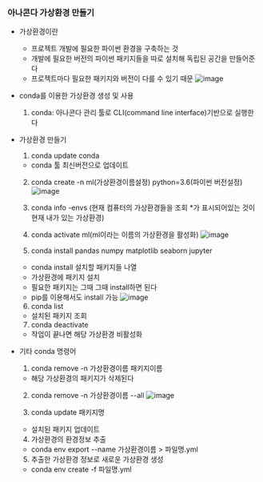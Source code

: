 ### 아나콘다 가상환경 만들기
  - 가상환경이란
    - 프로젝트 개발에 필요한 파이썬 환경을 구축하는 것
    - 개발에 필요한 버전의 파이썬 패키지들을 따로 설치해 독립된 공간을 만들어준다
    - 프로젝트마다 필요한 패키지와 버전이 다를 수 있기 때문
   ![image](https://user-images.githubusercontent.com/76146752/111461905-1cd17a80-8761-11eb-9939-3ef95799052c.png)
  - conda를 이용한 가상환경 생성 및 사용
    1. conda: 아나콘다 관리 툴로 CLI(command line interface)기반으로 실행한다
  - 가상환경 만들기
    1. conda update conda
      - conda 툴 최신버전으로 업데이트
    2. conda create -n ml(가상환경이름설정) python=3.6(파이썬 버전설정)
      ![image](https://user-images.githubusercontent.com/76146752/111462183-776ad680-8761-11eb-93c9-0341868b7e92.png)
    3. conda info -envs (현재 컴퓨터의 가상환경들을 조회 \*가 표시되어있는 것이 현재 내가 있는 가상환경)
    
    4. conda activate ml(ml이라는 이름의 가상환경을 활성화)
      ![image](https://user-images.githubusercontent.com/76146752/111462484-d6c8e680-8761-11eb-9cf9-2ae6350231bf.png)
    5. conda install pandas numpy matplotlib seaborn jupyter
      - conda install 설치할 패키지들 나열
      - 가상환경에 패키지 설치
      - 필요한 패키지는 그때 그때 install하면 된다
      - pip를 이용해서도 install 가능
      ![image](https://user-images.githubusercontent.com/76146752/111462679-0ed02980-8762-11eb-8a78-d3c9d7c23c42.png)
    6. conda list
      - 설치된 패키지 조회
    7. conda deactivate
      - 작업이 끝나면 해당 가상환경 비활성화


  - 기타 conda 명령어
    1. conda remove -n 가상환경이름 패키지이름
      - 해당 가상환경의 패키지가 삭제된다
      
    2. conda remove -n 가상환경이름 --all
      ![image](https://user-images.githubusercontent.com/76146752/111462972-6bcbdf80-8762-11eb-863a-0c2881773c94.png)
      
    3. conda update 패키지명
      - 설치된 패키지 업데이트
    4. 가상환경의 환경정보 추출
      - conda env export --name 가상환경이름 > 파일명.yml
    5. 추출한 가상환경 정보로 새로운 가상환경 생성
      - conda env create -f 파일명.yml


